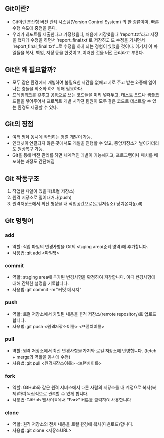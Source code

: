 ## Git이란?
- Git이란 분산형 버전 관리 시스템(Version Control System) 의 한 종류이며, 빠른 수행 속도에 중점을 둔다.
- 우리가 레포트를 제출한다고 가정했을때, 처음에 저장했을때 'report.txt'라고 저장을 했다가 수정을 하면서 'report_final.txt'로 저장하고 또 수정을 거치면서 'report_final_final.txt'...로 수정을 하게 되는 경험이 있었을 것이다. 여기서 이 파일들을 복사, 백업, 저장 등을 한것이고, 이러한 것을 버전 관리라고 부른다.

## Git은 왜 필요할까?
- 모두 같은 환경에서 개발하여 불필요한 시간을 없애고 서로 주고 받는 와중에 일어나는 충돌을 최소화 하기 위해 필요하다.
- 프레임워크를 갖추고 공통으로 쓰는 코드들을 미리 넣어두고, 테스트 코드나 샘플코드들을 넣어주어서 프로젝트 개발 시작전 팀원이 모두 같은 코드로 테스트할 수 있는 환경도 제공할 수 있다.

## Git의 장점
- 여러 명이 동시에 작업하는 병렬 개발이 가능.
- 인터넷이 연결되지 않은 곳에서도 개발을 진행할 수 있고, 중앙저장소가 날아가더라도 원상복구 가능.
- Git을 통해 버전 관리를 하면 체계적인 개발이 가능해지고, 프로그램이나 패치를 배포하는 과정도 간단해짐.

## Git 작동구조
1. 작업한 파일이 있을때(로컬 저장소)
2. 원격 저장소로 밀어내거나(push)
3. 원격저장소에서 최신 형상을 내 작업공간으로(로컬저장소) 당겨온다(pull)

## Git 명령어
### add
- 역할: 작업 파일의 변경사항을 Git의 staging area(준비 영역)에 추가합니다.
- 사용법: git add <파일명>
### commit
- 역할: staging area에 추가된 변경사항을 확정하여 저장합니다. 이때 변경사항에 대해 간략한 설명을 기록합니다.
- 사용법: git commit -m "커밋 메시지"
### push
- 역할: 로컬 저장소에서 커밋된 내용을 원격 저장소(remote repository)로 업로드합니다.
- 사용법: git push <원격저장소이름> <브랜치이름>
### pull
- 역할: 원격 저장소에서 최신 변경사항을 가져와 로컬 저장소에 반영합니다. (fetch + merge의 역할을 동시에 수행)
- 사용법: git pull <원격저장소이름> <브랜치이름>
### fork
- 역할: GitHub와 같은 원격 서비스에서 다른 사람의 저장소를 내 계정으로 복사(복제)하여 독립적으로 관리할 수 있게 합니다.
- 사용법: GitHub 웹사이트에서 "Fork" 버튼을 클릭하여 사용합니다.
### clone
- 역할: 원격 저장소의 전체 내용을 로컬 환경에 복사(다운로드)합니다.
- 사용법: git clone <저장소URL>
